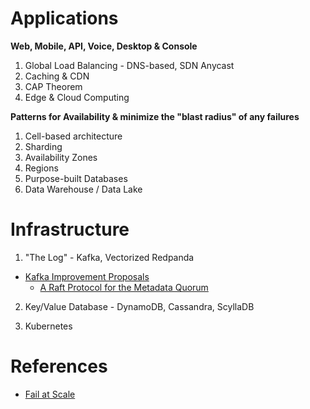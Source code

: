 # Applications

**Web, Mobile, API, Voice, Desktop & Console**

1. Global Load Balancing - DNS-based, SDN Anycast
2. Caching & CDN
3. CAP Theorem
4. Edge & Cloud Computing

**Patterns for Availability & minimize the **"blast radius"** of any failures**
1. Cell-based architecture
2. Sharding
3. Availability Zones
4. Regions
5. Purpose-built Databases
6. Data Warehouse / Data Lake

# Infrastructure

1. "The Log" - Kafka, Vectorized Redpanda
* [Kafka Improvement Proposals](https://cwiki.apache.org/confluence/display/KAFKA/Kafka+Improvement+Proposals)
  * [A Raft Protocol for the Metadata Quorum](https://cwiki.apache.org/confluence/display/KAFKA/KIP-595%3A+A+Raft+Protocol+for+the+Metadata+Quorum)

2. Key/Value Database - DynamoDB, Cassandra, ScyllaDB

3. Kubernetes

# References

* [Fail at Scale](https://queue.acm.org/detail.cfm?id=2839461)
